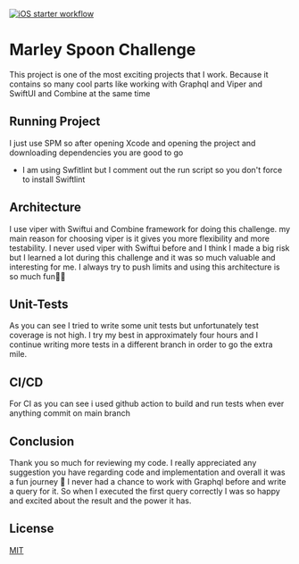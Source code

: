 [![iOS starter workflow](https://github.com/amirtutunchi/MarlySpoon/actions/workflows/ios.yml/badge.svg)](https://github.com/amirtutunchi/MarlySpoon/actions/workflows/ios.yml)
# Marley Spoon Challenge

This project is one of the most exciting projects that I work. Because it contains so many cool parts like working with Graphql and Viper and SwiftUI and Combine at the same time
## Running Project
I just use SPM so after opening Xcode and opening the project and downloading dependencies you are good to go
- I am using Swfitlint but I comment out the run script so you don't force to install Swiftlint

## Architecture
I use viper with Swiftui and Combine framework for doing this challenge. my main reason for choosing viper is it gives you more flexibility and more testability. I never used viper with Swiftui before and I think I made a big risk but I learned a lot during this challenge and it was so much valuable and interesting for me. I always try to push limits and using this architecture is so much fun🍻🍻

## Unit-Tests
As you can see I tried to write some unit tests but unfortunately test coverage is not high. I try my best in approximately four hours and I continue writing more tests in a different branch in order to go the extra mile.

## CI/CD
For CI as you can see i used github action to build and run tests when ever anything commit on main branch

## Conclusion
Thank you so much for reviewing my code. I really appreciated any suggestion you have regarding code and implementation and overall it was a fun journey 🤝  I never had a chance to work with Graphql before and write a query for it. So when I executed the first query correctly I was so happy and excited about the result and the power it has.
## License
[MIT](https://choosealicense.com/licenses/mit/)
